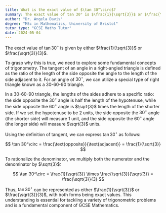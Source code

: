 ```yaml
---
title: What is the exact value of $\tan 30^\circ$?
summary: The exact value of tan 30° is $\frac{1}{\sqrt{3}}$ or $\frac{\sqrt{3}}{3}$.
author: "Dr. Angela Davis"
degree: "MSc in Mathematics, University of Bristol"
tutor_type: "GCSE Maths Tutor"
date: 2024-05-04
---
```


The exact value of $\tan 30^\circ$ is given by either $\frac{1}{\sqrt{3}}$ or $\frac{\sqrt{3}}{3}$.

To grasp why this is true, we need to explore some fundamental concepts of trigonometry. The tangent of an angle in a right-angled triangle is defined as the ratio of the length of the side opposite the angle to the length of the side adjacent to it. For an angle of $30^\circ$, we can utilize a special type of right triangle known as a 30-60-90 triangle.

In a 30-60-90 triangle, the lengths of the sides adhere to a specific ratio: the side opposite the $30^\circ$ angle is half the length of the hypotenuse, while the side opposite the $60^\circ$ angle is $\sqrt{3}$ times the length of the shorter side. If we set the hypotenuse to be $2$ units, the side opposite the $30^\circ$ angle (the shorter side) will measure $1$ unit, and the side opposite the $60^\circ$ angle (the longer side) will measure $\sqrt{3}$ units.

Using the definition of tangent, we can express $\tan 30^\circ$ as follows:

$$
\tan 30^\circ = \frac{\text{opposite}}{\text{adjacent}} = \frac{1}{\sqrt{3}}
$$

To rationalize the denominator, we multiply both the numerator and the denominator by $\sqrt{3}$:

$$
\tan 30^\circ = \frac{1}{\sqrt{3}} \times \frac{\sqrt{3}}{\sqrt{3}} = \frac{\sqrt{3}}{3}
$$

Thus, $\tan 30^\circ$ can be represented as either $\frac{1}{\sqrt{3}}$ or $\frac{\sqrt{3}}{3}$, with both forms being exact values. This understanding is essential for tackling a variety of trigonometric problems and is a fundamental component of GCSE Mathematics.
    